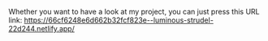 Whether you want to have a look at my project, you can just press this URL link: https://66cf6248e6d662b32fcf823e--luminous-strudel-22d244.netlify.app/
